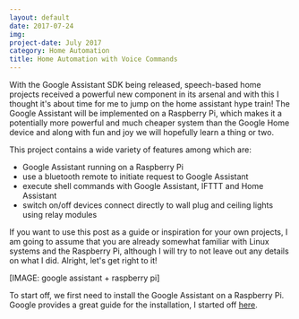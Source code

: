 ```yaml
---
layout: default
date: 2017-07-24
img:
project-date: July 2017
category: Home Automation
title: Home Automation with Voice Commands
---
```


With the Google Assistant SDK being released, speech-based home projects received a powerful new component in its arsenal and with this I thought it's about time for me to jump on the home assistant hype train!
The Google Assistant will be implemented on a Raspberry Pi, which makes it a potentially more powerful and much cheaper system than the Google Home device and along with fun and joy we will hopefully learn a thing or two.

This project contains a wide variety of features among which are:
- Google Assistant running on a Raspberry Pi
- use a bluetooth remote to initiate request to Google Assistant
- execute shell commands with Google Assistant, IFTTT and Home Assistant
- switch on/off devices connect directly to wall plug and ceiling lights using relay modules

If you want to use this post as a guide or inspiration for your own projects, I am going to assume that you are already somewhat familiar with Linux systems and the Raspberry Pi, although I will try to not leave out any details on what I did. Alright, let's get right to it!

[IMAGE: google assistant + raspberry pi]

To start off, we first need to install the Google Assistant on a Raspberry Pi. Google provides a great guide for the installation, I started off [here](https://developers.google.com/assistant/sdk/develop/python/hardware/setup).
